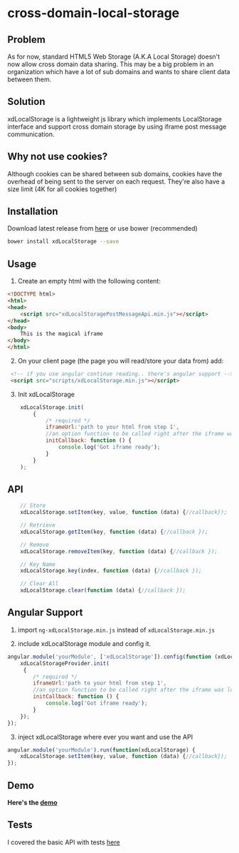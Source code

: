 cross-domain-local-storage
==========================

## Problem

As for now, standard HTML5 Web Storage (A.K.A Local Storage) doesn't now allow cross domain data sharing.
This may be a big problem in an organization which have a lot of sub domains and wants to share client data between them.

## Solution

xdLocalStorage is a lightweight js library which implements LocalStorage interface and support cross domain storage by using iframe post message communication.

## Why not use cookies?

Although cookies can be shared between sub domains, cookies have the overhead of being sent to the server on each request.
They're also have a size limit (4K for all cookies together)

## Installation

Download latest release from [here](https://github.com/ofirdagan/cross-domain-local-storage/releases) or use bower (recommended)
```sh
bower install xdLocalStorage --save
```

## Usage

1. Create an empty html with the following content:

```html
<!DOCTYPE html>
<html>
<head>
    <script src="xdLocalStoragePostMessageApi.min.js"></script>
</head>
<body>
    This is the magical iframe
</body>
</html>
```

2. On your client page (the page you will read/store your data from) add:

```html
 <!-- if you use angular continue reading.. there's angular support -->
 <script src="scripts/xdLocalStorage.min.js"></script>
```

3. Init xdLocalStorage

```js
    xdLocalStorage.init(
        {
            /* required */
            iframeUrl:'path to your html from step 1',
            //an option function to be called right after the iframe was loaded and ready for action
            initCallback: function () {
                console.log('Got iframe ready');
            }
        }
    );
```

## API

```js
    // Store
    xdLocalStorage.setItem(key, value, function (data) {//callback});

    // Retrieve
    xdLocalStorage.getItem(key, function (data) {//callback });

    // Remove
    xdLocalStorage.removeItem(key, function (data) {//callback });

    // Key Name
    xdLocalStorage.key(index, function (data) {//callback });

    // Clear All
    xdLocalStorage.clear(function (data) {//callback });
```

## Angular Support

1. import `ng-xdLocalStorage.min.js` instead of `xdLocalStorage.min.js`

2. include xdLocalStorage module and config it.

```js
angular.module('yourModule', ['xdLocalStorage']).config(function (xdLocalStorageProvider) {
    xdLocalStorageProvider.init(
     {
        /* required */
        iframeUrl:'path to your html from step 1',
        //an option function to be called right after the iframe was loaded and ready for action
        initCallback: function () {
            console.log('Got iframe ready');
        }
    });
});

```

3. inject xdLocalStorage where ever you want and use the API

```js
angular.module('yourModule').run(function(xdLocalStorage) {
    xdLocalStorage.setItem(key, value, function (data) {//callback});
});

```

## Demo

**Here's the <a href="https://rawgit.com/ofirdagan/cross-domain-local-storage/master/app/index.html" target="_blank">demo</a>**

## Tests

I covered the basic API with tests [here](https://github.com/ofirdagan/cross-domain-local-storage/blob/master/test/specs/xdLocalStorage.js)